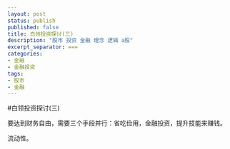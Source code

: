 ```yaml
---
layout: post
status: publish
published: false
title: 白领投资探讨(三)
description: "股市 投资 金融 理念 逻辑 a股"
excerpt_separator: ===
categories:
- 金融
- 金融投资
tags:
- 股市
- 金融
---
```


#白领投资探讨(三)

要达到财务自由，需要三个手段并行：省吃俭用，金融投资，提升技能来赚钱。

流动性。



